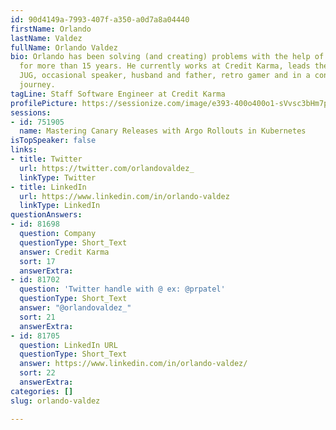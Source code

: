 ```yaml
---
id: 90d4149a-7993-407f-a350-a0d7a8a04440
firstName: Orlando
lastName: Valdez
fullName: Orlando Valdez
bio: Orlando has been solving (and creating) problems with the help of technology
  for more than 15 years. He currently works at Credit Karma, leads the Charlotte
  JUG, occasional speaker, husband and father, retro gamer and in a constant learning
  journey.
tagLine: Staff Software Engineer at Credit Karma
profilePicture: https://sessionize.com/image/e393-400o400o1-sVvsc3bHm7pAkvv5f9aN84.jpg
sessions:
- id: 751905
  name: Mastering Canary Releases with Argo Rollouts in Kubernetes
isTopSpeaker: false
links:
- title: Twitter
  url: https://twitter.com/orlandovaldez_
  linkType: Twitter
- title: LinkedIn
  url: https://www.linkedin.com/in/orlando-valdez
  linkType: LinkedIn
questionAnswers:
- id: 81698
  question: Company
  questionType: Short_Text
  answer: Credit Karma
  sort: 17
  answerExtra:
- id: 81702
  question: 'Twitter handle with @ ex: @prpatel'
  questionType: Short_Text
  answer: "@orlandovaldez_"
  sort: 21
  answerExtra:
- id: 81705
  question: LinkedIn URL
  questionType: Short_Text
  answer: https://www.linkedin.com/in/orlando-valdez/
  sort: 22
  answerExtra:
categories: []
slug: orlando-valdez

---
```


